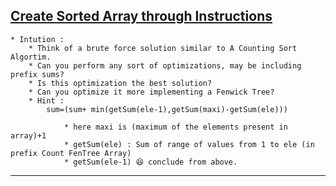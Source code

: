 ## [Create Sorted Array through Instructions](https://leetcode.com/problems/create-sorted-array-through-instructions/)

    * Intution :
        * Think of a brute force solution similar to A Counting Sort Algortim.
        * Can you perform any sort of optimizations, may be including prefix sums?
        * Is this optimization the best solution?
        * Can you optimize it more implementing a Fenwick Tree?
        * Hint :
            sum=(sum+ min(getSum(ele-1),getSum(maxi)-getSum(ele)))

                * here maxi is (maximum of the elements present in array)+1
                * getSum(ele) : Sum of range of values from 1 to ele (in prefix Count FenTree Array)
                * getSum(ele-1) 😆 conclude from above.

---
